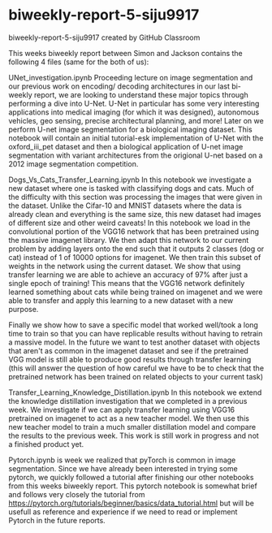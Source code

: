 # biweekly-report-5-siju9917
biweekly-report-5-siju9917 created by GitHub Classroom



This weeks biweekly report between Simon and Jackson contains the following 4 files (same for the both of us):

UNet_investigation.ipynb
Proceeding lecture on image segmentation and our previous work on encoding/ decoding architectures in our last bi-weekly report, we are looking to understand these major topics through performing a dive into U-Net. U-Net in particular has some very interesting applications into medical imaging (for which it was designed), autonomous vehicles, geo sensing, precise architectural planning, and more! Later on we perform U-net image segmentation for a biological imaging dataset. This notebook will contain an initial tutorial-esk implementation of U-Net with the oxford_iii_pet dataset and then a biological application of U-net image segmentation with variant architectures from the origional U-net based on a 2012 image segmentation competition.

Dogs_Vs_Cats_Transfer_Learning.ipynb
In this notebook we investigate a new dataset where one is tasked with classifying dogs and cats.  Much of the difficulty with this section was processing the images that were given in the dataset.  Unlike the Cifar-10 and MNIST datasets where the data is already clean and everything is the same size, this new dataset had images of different size and other weird caveats!  In this notebook we load in the convolutional portion of the VGG16 network that has been pretrained using the massive imagenet library.  We then adapt this network to our current problem by adding layers onto the end such that it outputs 2 classes (dog or cat) instead of 1 of 10000 options for imagenet.  We then train this subset of weights in the network using the current dataset.  We show that using transfer learning we are able to achieve an accuracy of 97% after just a single epoch of training!  This means that the VGG16 network definitely learned something about cats while being trained on imagenet and we were able to transfer and apply this learning to a new dataset with a new purpose.  

Finally we show how to save a specific model that worked well/took a long time to train so that you can have replicable results without having to retrain a massive model.  In the future we want to test another dataset with objects that aren't as common in the imagenet dataset and see if the pretrained VGG model is still able to produce good results through transfer learning (this will answer the question of how careful we have to be to check that the pretrained network has been trained on related objects to your current task)


Transfer_Learning_Knowledge_Distillation.ipynb
In this notebook we extend the knowledge distillation investigation that we completed in a previous week.  We investigate if we can apply transfer learning using VGG16 pretrained on imagenet to act as a new teacher model.  We then use this new teacher model to train a much smaller distillation model and compare the results to the previous week.  This work is still work in progress and not a finished product yet.

Pytorch.ipynb
is week we realized that pyTorch is common in image segmentation. Since we have already been interested in trying some pytorch, we quickly followed a tutorial after finishing our other notebooks from this weeks biweekly report. This pytorch notebook is somewhat brief and follows very closely the tutorial from https://pytorch.org/tutorials/beginner/basics/data_tutorial.html but will be usefull as reference and experience if we need to read or implement Pytorch in the future reports. 

